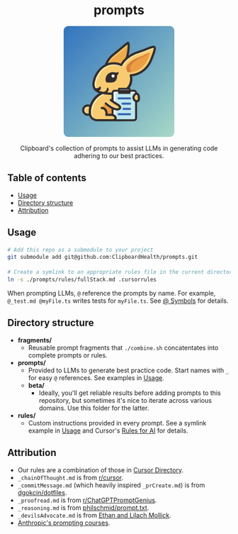 <h1 align="center">prompts</h1>
<p align="center">
  <a href="https://www.clipboardhealth.com/"><img alt="Clipboard logo." height="250px" src="./static/logo.png"></a>
</p>
<p align="center">
  Clipboard's collection of prompts to assist LLMs in generating code adhering to our best practices.
</p>

## Table of contents <!-- omit from toc -->

- [Usage](#usage)
- [Directory structure](#directory-structure)
- [Attribution](#attribution)

## Usage

```bash
# Add this repo as a submodule to your project
git submodule add git@github.com:ClipboardHealth/prompts.git

# Create a symlink to an appropriate rules file in the current directory
ln -s ./prompts/rules/fullStack.md .cursorrules
```

When prompting LLMs, `@` reference the prompts by name. For example, `@_test.md @myFile.ts` writes tests for `myFile.ts`. See [@ Symbols](https://docs.cursor.com/context/@-symbols/basic) for details.

## Directory structure

- **fragments/**
  - Reusable prompt fragments that `./combine.sh` concatentates into complete prompts or rules.
- **prompts/**
  - Provided to LLMs to generate best practice code. Start names with `_` for easy `@` references. See examples in [Usage](#usage).
  - **beta/**
    - Ideally, you'll get reliable results before adding prompts to this repository, but sometimes it's nice to iterate across various domains. Use this folder for the latter.
- **rules/**
  - Custom instructions provided in every prompt. See a symlink example in [Usage](#usage) and Cursor's [Rules for AI](https://docs.cursor.com/context/rules-for-ai) for details.

## Attribution

- Our rules are a combination of those in [Cursor Directory](https://cursor.directory/).
- `_chainOfThought.md` is from [r/cursor](https://www.reddit.com/r/cursor/comments/1fqcdkt/i_initiated_instructions_and_used_them_to_edit/).
- `_commitMessage.md` (which heavily inspired `_prCreate.md`) is from [dgokcin/dotfiles](https://github.com/dgokcin/dotfiles/blob/main/ai-stuff/cursor/prompts/create-commit/system.md).
- `_proofread.md` is from [r/ChatGPTPromptGenius](https://www.reddit.com/r/ChatGPTPromptGenius/comments/1bq212c/3_chatgpt_megaprompts_i_use_daily_to_save_tons_of/).
- `_reasoning.md` is from [philschmid/prompt.txt](https://gist.github.com/philschmid/34747bf5bc8280f3a5f10f5fd8d1cd4b).
- `_devilsAdvocate.md` is from [Ethan and Lilach Mollick](https://www.moreusefulthings.com/student-exercises).
- [Anthropic's prompting courses](https://github.com/anthropics/courses).
